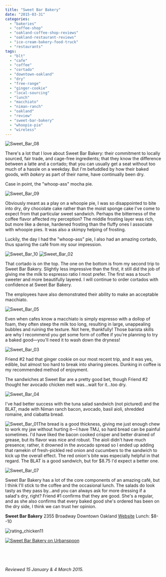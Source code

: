 ```yaml
---
title: "Sweet Bar Bakery"
date: "2015-03-31"
categories: 
  - "bakeries"
  - "coffee-shop"
  - "oakland-coffee-shop-reviews"
  - "oakland-restaurant-reviews"
  - "ice-cream-bakery-food-truck"
  - "restaurants"
tags: 
  - "blt"
  - "cafe"
  - "coffee"
  - "cortado"
  - "downtown-oakland"
  - "dry"
  - "free-range"
  - "ginger-cookie"
  - "local-sourcing"
  - "lunch"
  - "macchiato"
  - "niman-ranch"
  - "oakland"
  - "review"
  - "sweet-bar-bakery"
  - "whoopie-pie"
  - "wireless"
---
```


![Sweet_Bar_08](http://s3.amazonaws.com/thegourmez-wpmedia/2015/03/Sweet_Bar_08-500x354.jpg)

There's a lot that I love about Sweet Bar Bakery: their commitment to locally sourced, fair trade, and cage-free ingredients; that they know the difference between a latte and a cortado; that you can usually get a seat without too much of a hassle on a weekday. But I'm befuddled by how their baked goods, with _bakery_ as part of their name, have continually been dry.

Case in point, the "whoop-ass" mocha pie.

![Sweet_Bar_09](http://s3.amazonaws.com/thegourmez-wpmedia/2015/03/Sweet_Bar_09-375x500.jpg)

Obviously meant as a play on a whoopie pie, I was so disappointed to bite into dry, dry chocolate cake rather than the moist sponge cake I've come to expect from that particular sweet sandwich. Perhaps the bitterness of the coffee flavor affected my perception? The middle frosting layer was rich, but more like a dense, hardened frosting than the fluffy ones I associate with whoopie pies. It was also a skimpy helping of frosting.

Luckily, the day I had the "whoop-ass" pie, I also had an amazing cortado, thus sparing the café from my sour impression.

![Sweet_Bar_10](http://s3.amazonaws.com/thegourmez-wpmedia/2015/03/Sweet_Bar_10-376x500.jpg) ![Sweet_Bar_02](http://s3.amazonaws.com/thegourmez-wpmedia/2015/03/Sweet_Bar_02-471x500.jpg)

That cortado is on the top. The one on the bottom is from my second trip to Sweet Bar Bakery. Slightly less impressive than the first, it still did the job of giving me the milk to espresso ratio I most prefer. The first was a touch sweeter and more beautifully layered. I will continue to order cortados with confidence at Sweet Bar Bakery.

The employees have also demonstrated their ability to make an acceptable macchiato.

![Sweet_Bar_05](http://s3.amazonaws.com/thegourmez-wpmedia/2015/03/Sweet_Bar_05-500x456.jpg)

Even when cafes know a macchiato is simply espresso with a dollop of foam, they often steep the milk too long, resulting in large, unappealing bubbles and ruining the texture. Not here, thankfully! Those barista skills are why I recommend you get some form of coffee if you're planning to try a baked good—you'll need it to wash down the dryness!

![Sweet_Bar_03](http://s3.amazonaws.com/thegourmez-wpmedia/2015/03/Sweet_Bar_03-500x333.jpg)

Friend #2 had that ginger cookie on our most recent trip, and it was yes, edible, but almost too hard to break into sharing pieces. Dunking in coffee is my recommended method of enjoyment.

The sandwiches at Sweet Bar are a pretty good bet, though Friend #2 thought her avocado chicken melt was…wait for it…too dry.

![Sweet_Bar_04](http://s3.amazonaws.com/thegourmez-wpmedia/2015/03/Sweet_Bar_04-500x348.jpg)

I've had better success with the tuna salad sandwich (not pictured) and the BLAT, made with Niman ranch bacon, avocado, basil aioli, shredded romaine, and ciabatta bread.

![Sweet_Bar_01](http://s3.amazonaws.com/thegourmez-wpmedia/2015/03/Sweet_Bar_01-500x333.jpg)The bread is a good thickness, giving me just enough chew to work my jaw without hurting it—I have TMJ, so hard bread can be painful sometimes. I'd have liked the bacon cooked crisper and better drained of grease, but its flavor was nice and robust. The aioli didn't have much presence; rather, it drowned in the avocado spread so I ended up adding that ramekin of fresh-pickled red onion and cucumbers to the sandwich to kick up the overall effect. The red onion's bite was especially helpful in that regard. The BLAT is a good sandwich, but for $8.75 I'd expect a better one.

![Sweet_Bar_07](http://s3.amazonaws.com/thegourmez-wpmedia/2015/03/Sweet_Bar_07-500x307.jpg)

Sweet Bar Bakery has a lot of the core components of an amazing café, but I think I'll stick to the coffee and the occasional lunch. The salads do look tasty as they pass by…and you can always ask for more dressing if a salad's dry, right? Friend #1 confirms that they are good. She's a regular, and as she also confirms that every baked good she's ordered has been on the dry side, I think we can trust her opinion.

**Sweet Bar Bakery** 2355 Broadway Downtown Oakland [Website](http://www.sweetbarbakery.com/) Lunch: $8--10

![rating_chicken11](http://s3.amazonaws.com/thegourmez-wpmedia/2009/02/rating_chicken11.gif)

[![Sweet Bar Bakery on Urbanspoon](http://www.urbanspoon.com/b/link/1718201/minilink.gif)](http://www.urbanspoon.com/r/6/1718201/restaurant/Sweet-Bar-Bakery-Oakland)

 

 

_Reviewed 15 January & 4 March 2015._
